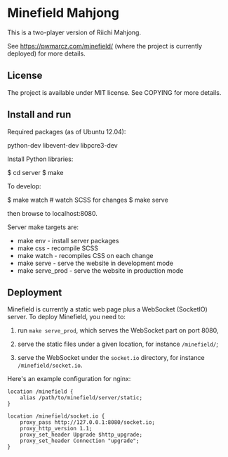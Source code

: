
# Minefield Mahjong

This is a two-player version of Riichi Mahjong.

See https://pwmarcz.com/minefield/ (where the project is currently deployed) for more details.

## License

The project is available under MIT license. See COPYING for more details.

## Install and run

Required packages (as of Ubuntu 12.04):

  python-dev
  libevent-dev
  libpcre3-dev

Install Python libraries:

  $ cd server
  $ make

To develop:

  $ make watch  # watch SCSS for changes
  $ make serve

  then browse to localhost:8080.

Server make targets are:

  - make env - install server packages
  - make css - recompile SCSS
  - make watch - recompiles CSS on each change
  - make serve - serve the website in development mode
  - make serve_prod - serve the website in production mode

## Deployment

Minefield is currently a static web page plus a WebSocket (SocketIO) server.
To deploy Minefield, you need to:

1. run `make serve_prod`, which serves the WebSocket part on port 8080,

2. serve the static files under a given location, for instance `/minefield/`;

3. serve the WebSocket under the `socket.io` directory, for instance `/minefield/socket.io`.

Here's an example configuration for nginx:

    location /minefield {
        alias /path/to/minefield/server/static;
    }

    location /minefield/socket.io {
        proxy_pass http://127.0.0.1:8080/socket.io;
        proxy_http_version 1.1;
        proxy_set_header Upgrade $http_upgrade;
        proxy_set_header Connection "upgrade";
    }
